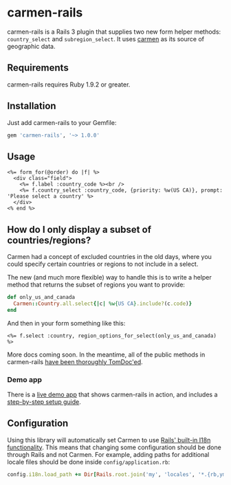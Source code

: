 # carmen-rails

carmen-rails is a Rails 3 plugin that supplies two new form helper methods:
`country_select` and `subregion_select`. It uses
[carmen](http://github.com/jim/carmen) as its source of geographic data.

## Requirements

carmen-rails requires Ruby 1.9.2 or greater.

## Installation

Just add carmen-rails to your Gemfile:

```ruby
gem 'carmen-rails', '~> 1.0.0'
```

## Usage

```erb
<%= form_for(@order) do |f| %>
  <div class="field">
    <%= f.label :country_code %><br />
    <%= f.country_select :country_code, {priority: %w(US CA)}, prompt: 'Please select a country' %>
  </div>
<% end %>
```

## How do I only display a subset of countries/regions?

Carmen had a concept of excluded countries in the old days, where you could
specify certain countries or regions to not include in a select.

The new (and much more flexible) way to handle this is to write a helper method
that returns the subset of regions you want to provide:

``` ruby
def only_us_and_canada
  Carmen::Country.all.select{|c| %w{US CA}.include?(c.code)}
end
```

And then in your form something like this:

``` erb
<%= f.select :country, region_options_for_select(only_us_and_canada) %>
```

More docs coming soon. In the meantime, all of the public methods in
carmen-rails [have been thoroughly TomDoc'ed](https://github.com/jim/carmen-rails/blob/master/lib/carmen/rails/action_view/form_helper.rb).

### Demo app

There is a [live demo app](http://carmen-rails-demo.herokuapp.com) that shows
carmen-rails in action, and includes a [step-by-step setup guide](https://github.com/jim/carmen-demo-app#readme).

## Configuration

Using this library will automatically set Carmen to use [Rails' built-in I18n functionality](http://guides.rubyonrails.org/i18n.html). This means that changing
some configuration should be done through Rails and not Carmen. For example, adding paths for additional locale files
should be done inside `config/application.rb`:

``` ruby
config.i18n.load_path += Dir[Rails.root.join('my', 'locales', '*.{rb,yml}').to_s]
```
